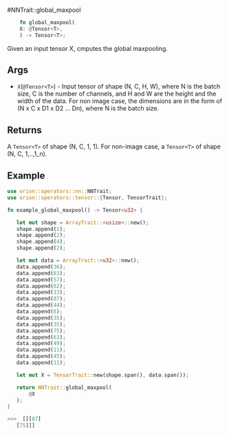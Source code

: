 #NNTrait::global_maxpool 

```rust
    fn global_maxpool(
    X: @Tensor<T>,
    ) -> Tensor<T>;
```

Given an input tensor X, cmputes the global maxpooling.

## Args

* `X`(`@Tensor<T>`) - Input tensor of shape (N, C, H, W), where N is the batch size, C is the number of channels, and H and W are the height and the width of the data. For non image case, the dimensions are in the form of (N x C x D1 x D2 ... Dn), where N is the batch size.

## Returns

A `Tensor<T>` of shape (N, C, 1, 1). For non-image case, a `Tensor<T>` of shape (N, C, 1,..,1_n).

## Example

 ```rust
 use orion::operators::nn::NNTrait;
 use orion::operators::tensor::{Tensor, TensorTrait};

fn example_global_maxpool() -> Tensor<u32> {

    let mut shape = ArrayTrait::<usize>::new();
    shape.append(1);
    shape.append(2);
    shape.append(4);
    shape.append(2);

    let mut data = ArrayTrait::<u32>::new();
    data.append(36);
    data.append(63);
    data.append(57);
    data.append(62);
    data.append(13);
    data.append(87);
    data.append(44);
    data.append(6);
    data.append(35);
    data.append(35);
    data.append(75);
    data.append(63);
    data.append(49);
    data.append(11);
    data.append(45);
    data.append(11);

    let mut X = TensorTrait::new(shape.span(), data.span());

    return NNTrait::global_maxpool(
        @X
    );
}

>>>  [[[87]
    [75]]]

````